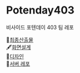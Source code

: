 # Potenday403
비사이드 포텐데이 403 팀 레포

📑[최종산출물](https://puffy-opinion-e54.notion.site/PotenDay-59cd6dc0a5004715a0881eff6fde5cb9)  
🖋️[화면설계](https://www.figma.com/file/BxsayIuhUbsmQ6aZWmcBzZ/%ED%99%94%EB%A9%B4%EC%84%A4%EA%B3%84?type=whiteboard&node-id=0-1&t=aYmNMq796RQF3t4i-0)  
👑[디자인](https://www.figma.com/file/b0rhZULzZ6shqIz80hbrS8/%EB%94%94%EC%9E%90%EC%9D%B8?type=design&node-id=38-2469&mode=design&t=g28mtf3JnYzBaHb4-0)<br>
🛜[서버 레포](https://github.com/EunKangChoi-Dyphi/potential-403-nestjs)  
